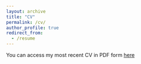 ```yaml
---
layout: archive
title: "CV"
permalink: /cv/
author_profile: true
redirect_from:
  - /resume
---
```



You can access my most recent CV in PDF form [here](cindyjpang.github.io/files/CindyPang_CV_updated_05_02_23.pdf)